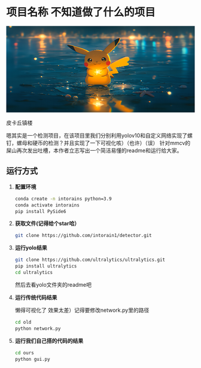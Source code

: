 # 项目名称 不知道做了什么的项目

![项目图片](11.png) 

皮卡丘镇楼

嗯其实是一个检测项目，在该项目里我们分别利用yolov10和自定义网络实现了螺钉，螺母和硬币的检测？并且实现了一下可视化咳）（也许）（误）
针对mmcv的屎山再次发出吐槽，本作者立志写出一个简洁易懂的readme和运行给大家。

## 运行方式
1. **配置环境**

   ```bash
   conda create -n intorains python=3.9
   conda activate intorains
   pip install PySide6
2. **获取文件(记得给个star哈）**
   ```bash
   git clone https://github.com/intorain1/detector.git
   
3. **运行yolo结果**
   ```bash
   git clone https://github.com/ultralytics/ultralytics.git
   pip install ultralytics
   cd ultralytics
   ```
   然后去看yolo文件夹的readme吧

4. **运行传统代码结果**
 
   懒得可视化了 效果太差）记得要修改network.py里的路径
   ```bash
   cd old
   python network.py
   ```

6. **运行我们自己搭的代码的结果**
   ```bash
   cd ours
   python gui.py
   ```
   
